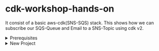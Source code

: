 # cdk-workshop-hands-on
It consist of a basic aws-cdk(SNS-SQS) stack. This shows how we can subscribe our SQS-Queue and Email to a SNS-Topic using cdk v2. 


<details>
   <summary>Prerequisites
   </summary>

   - AWS CLI - Interact with AWS Services through Terminal Session.
        
      https://docs.aws.amazon.com/cli/latest/userguide/cli-chap-getting-started.html
        
   - AWS Account and User
        - Create an IAM user with Administration permission
            (Download .csv credentials file while creating an IAM User)
            
            ![image](https://user-images.githubusercontent.com/65444832/174357563-7de09f22-8b13-4a43-b7c8-03fb39f54920.png)
            
            IAM User Name: ***cdk_user***
        
            Permission: ***Administartion Access***

            Access Type: ***Programmatic Access , AWS Management Console***
            
           
        - Configure your AWS CLI using aws configure command
            ![aws-config](https://user-images.githubusercontent.com/65444832/174400468-da811393-5426-4679-a5f4-fc9eba58701a.jpg)

            
            (Downloaded .csv file consist of Access Key , Secret Access Key of IAM User—>aws configure)
            
          


        
   - NodeJS
        - Download :
            
            https://nodejs.dev/download](https://nodejs.dev/download
            
        - Check version : 
            
            node —version
            ![node-version](https://user-images.githubusercontent.com/65444832/174402030-82cd9e1d-f838-4753-b59e-0f775fe5ef6f.jpg)

            
         
   - IDE
        
        - VS Code
        


   - AWS CDK Toolkit
    
        - Install the aws-cdk package and Check the cdk version using 
       
            npm install -g aws-cdk
    
            cdk —version
   
        ![cdk-install](https://user-images.githubusercontent.com/65444832/174401171-2daf799c-3251-4f91-a162-a50f5ebc78a7.png)

            
                
   - New Project

            cdk init app —language typescript
   
   
        ![new-project](https://user-images.githubusercontent.com/65444832/174401669-4e1f2106-ff8b-4794-bfce-b046723bf0c6.jpg)



   - Build and Deploy
   
            npm run build
            
        ![npmRun (2)](https://user-images.githubusercontent.com/65444832/174402119-fce116d2-1656-4aea-b213-b46a94abf0bd.jpg)

        

            cdk synth && cdk deploy
   
        ![image](https://user-images.githubusercontent.com/65444832/174403396-1e32e098-f9a6-4da2-b715-cf3f911c89e9.png)
        ![synth and deploy](https://user-images.githubusercontent.com/65444832/174403521-a886eee0-ac0c-42e6-890b-d98a38995db6.png)

           
        


   - Useful CDK commands:

            npm run build

            cdk synth

            cdk deploy

            cdk bootstrap
        
            cdk ls

            cdk diff

</details>

<details>
   <summary>
      New Project
   </summary>
    
   - Create a new project using:
     
         cdk init app —language typescript

      ![Untitled](https://user-images.githubusercontent.com/65444832/175103568-12abd09b-91c1-4e70-9d04-5494c3d778cd.png)
        
        
       
       
</details>
        
        
        
        
        

 
